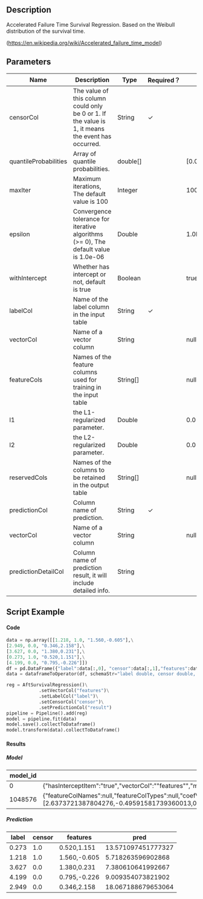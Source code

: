 ## Description
Accelerated Failure Time Survival Regression.
 Based on the Weibull distribution of the survival time.
 
 (https://en.wikipedia.org/wiki/Accelerated_failure_time_model)

## Parameters
| Name | Description | Type | Required？ | Default Value |
| --- | --- | --- | --- | --- |
| censorCol | The value of this column could only be 0 or 1. If the value is 1, it means the event has occurred. | String | ✓ |  |
| quantileProbabilities | Array of quantile probabilities. | double[] |  | [0.01,0.05,0.1,0.25,0.5,0.75,0.9,0.95,0.99] |
| maxIter | Maximum iterations, The default value is 100 | Integer |  | 100 |
| epsilon | Convergence tolerance for iterative algorithms (>= 0), The default value is 1.0e-06 | Double |  | 1.0E-6 |
| withIntercept | Whether has intercept or not, default is true | Boolean |  | true |
| labelCol | Name of the label column in the input table | String | ✓ |  |
| vectorCol | Name of a vector column | String |  | null |
| featureCols | Names of the feature columns used for training in the input table | String[] |  | null |
| l1 | the L1-regularized parameter. | Double |  | 0.0 |
| l2 | the L2-regularized parameter. | Double |  | 0.0 |
| reservedCols | Names of the columns to be retained in the output table | String[] |  | null |
| predictionCol | Column name of prediction. | String | ✓ |  |
| vectorCol | Name of a vector column | String |  | null |
| predictionDetailCol | Column name of prediction result, it will include detailed info. | String |  |  |


## Script Example
#### Code
```python
data = np.array([[1.218, 1.0, "1.560,-0.605"],\
[2.949, 0.0, "0.346,2.158"],\
[3.627, 0.0, "1.380,0.231"],\
[0.273, 1.0, "0.520,1.151"],\
[4.199, 0.0, "0.795,-0.226"]])
df = pd.DataFrame({"label":data[:,0], "censor":data[:,1],"features":data[:,2]})
data = dataframeToOperator(df, schemaStr="label double, censor double, features string",op_type="batch")

reg = AftSurvivalRegression()\
			.setVectorCol("features")\
			.setLabelCol("label")\
			.setCensorCol("censor")\
			.setPredictionCol("result")
pipeline = Pipeline().add(reg)
model = pipeline.fit(data)
model.save().collectToDataframe()
model.transform(data).collectToDataframe()
```

#### Results
##### Model

| model_id   | model_info | label_value |
| --- | --- | --- |
| 0          | {"hasInterceptItem":"true","vectorCol":"\"features\"","modelName":"\"AFTSurvivalRegTrainBatchOp\"","labelCol":null,"linearModelType":"\"AFT\"","vectorSize":"3"} | NULL        |
| 1048576    | {"featureColNames":null,"featureColTypes":null,"coefVector":{"data":[2.6373721387804276,-0.49591581739360013,0.19847648151323818,1.5469720551612485]},"coefVectors":null} | NULL        |

##### Prediction
| label      | censor     | features   | pred       |
| --- | --- | --- | --- |
| 0.273      | 1.0        | 0.520,1.151 | 13.571097451777327 |
| 1.218      | 1.0        | 1.560,-0.605 | 5.718263596902868 |
| 3.627      | 0.0        | 1.380,0.231 | 7.380610641992667 |
| 4.199      | 0.0        | 0.795,-0.226 | 9.009354073821902 |
| 2.949      | 0.0        | 0.346,2.158 | 18.067188679653064 |
